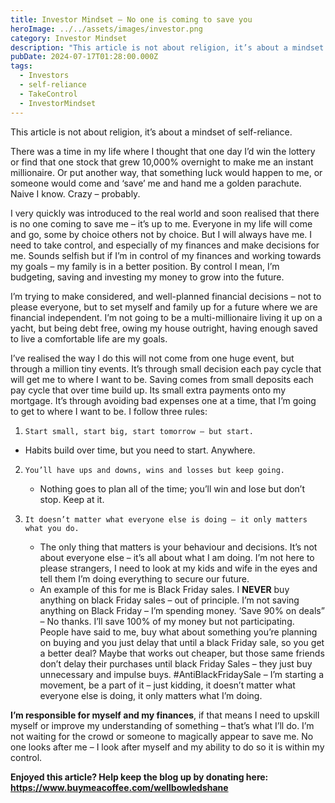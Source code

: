 ```yaml
---
title: Investor Mindset – No one is coming to save you
heroImage: ../../assets/images/investor.png
category: Investor Mindset
description: "This article is not about religion, it’s about a mindset of self-reliance. "
pubDate: 2024-07-17T01:28:00.000Z
tags:
  - Investors
  - self-reliance
  - TakeControl
  - InvestorMindset
---
```

This article is not about religion, it’s about a mindset of self-reliance. 

There was a time in my life where I thought that one day I’d win the lottery or find that one stock that grew 10,000% overnight to make me an instant millionaire. Or put another way, that something luck would happen to me, or someone would come and ‘save’ me and hand me a golden parachute. Naive I know.  Crazy – probably.

I very quickly was introduced to the real world and soon realised that there is no one coming to save me – it’s up to me. Everyone in my life will come and go, some by choice others not by choice. But I will always have me. I need to take control, and especially of my finances and make decisions for me. Sounds selfish but if I’m in control of my finances and working towards my goals – my family is in a better position. By control I mean, I’m budgeting, saving and investing my money to grow into the future. 

I’m trying to make considered, and well-planned financial decisions – not to please everyone, but to set myself and family up for a future where we are financial independent. I’m not going to be a multi-millionaire living it up on a yacht, but being debt free, owing my house outright, having enough saved to live a comfortable life are my goals.    

I’ve realised the way I do this will not come from one huge event, but through a million tiny events. It’s through small decision each pay cycle that will get me to where I want to be. Saving comes from small deposits each pay cycle that over time build up. Its small extra payments onto my mortgage. It’s through avoiding bad expenses one at a time, that I’m going to get to where I want to be. I follow three rules: 

1. ```
   Start small, start big, start tomorrow – but start. 
   ```

* Habits build over time, but you need to start. Anywhere. 

2. ```
   You’ll have ups and downs, wins and losses but keep going.
   ```

   * Nothing goes to plan all of the time; you’ll win and lose but don’t stop. Keep at it. 
3. ```
   It doesn’t matter what everyone else is doing – it only matters what you do. 
   ```

   * The only thing that matters is your behaviour and decisions. It’s not about everyone else – it’s all about what I am doing. I’m not here to please strangers, I need to look at my kids and wife in the eyes and tell them I’m doing everything to secure our future.  
   * An example of this for me is Black Friday sales. I **NEVER** buy anything on black Friday sales – out of principle. I’m not saving anything on Black Friday – I’m spending money. ‘Save 90% on deals” – No thanks. I’ll save 100% of my money but not participating. People have said to me, buy what about something you’re planning on buying and you just delay that until a black Friday sale, so you get a better deal? Maybe that works out cheaper, but those same friends don’t delay their purchases until black Friday Sales – they just buy unnecessary and impulse buys.   #AntiBlackFridaySale – I’m starting a movement, be a part of it – just kidding, it doesn’t matter what everyone else is doing, it only matters what I’m doing. 

**I’m responsible for myself and my finances**, if that means I need to upskill myself or improve my understanding of something – that’s what I’ll do. I’m not waiting for the crowd or someone to magically appear to save me. No one looks after me – I look after myself and my ability to do so it is within my control.

**Enjoyed this article? Help keep the blog up by donating here: https://www.buymeacoffee.com/wellbowledshane**
